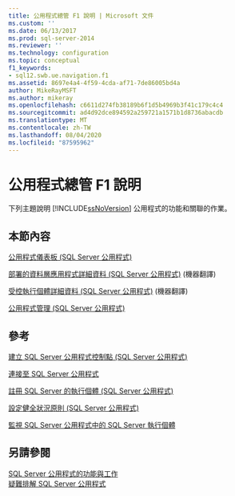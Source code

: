 ```yaml
---
title: 公用程式總管 F1 說明 | Microsoft 文件
ms.custom: ''
ms.date: 06/13/2017
ms.prod: sql-server-2014
ms.reviewer: ''
ms.technology: configuration
ms.topic: conceptual
f1_keywords:
- sql12.swb.ue.navigation.f1
ms.assetid: 8697e4a4-4f59-4cda-af71-7de86005bd4a
author: MikeRayMSFT
ms.author: mikeray
ms.openlocfilehash: c6611d274fb38189b6f1d5b4969b3f41c179c4c4
ms.sourcegitcommit: ad4d92dce894592a259721a1571b1d8736abacdb
ms.translationtype: MT
ms.contentlocale: zh-TW
ms.lasthandoff: 08/04/2020
ms.locfileid: "87595962"
---
```

# <a name="utility-explorer-f1-help"></a>公用程式總管 F1 說明
  下列主題說明 [!INCLUDE[ssNoVersion](../../includes/ssnoversion-md.md)] 公用程式的功能和關聯的作業。  
  
## <a name="in-this-section"></a>本節內容  
 [公用程式儀表板 &#40;SQL Server 公用程式&#41;](../../database-engine/utility-dashboard-sql-server-utility.md)  
  
 [部署的資料層應用程式詳細資料 &#40;SQL Server 公用程式&#41;](../../database-engine/deployed-data-tier-application-details-sql-server-utility.md) (機器翻譯)  
  
 [受控執行個體詳細資料 &#40;SQL Server 公用程式&#41;](../../database-engine/managed-instance-details-sql-server-utility.md) (機器翻譯)  
  
 [公用程式管理 &#40;SQL Server 公用程式&#41;](../../database-engine/utility-administration-sql-server-utility.md)  
  
## <a name="reference"></a>參考  
 [建立 SQL Server 公用程式控制點 &#40;SQL Server 公用程式&#41;](create-a-sql-server-utility-control-point-sql-server-utility.md)  
  
 [連接至 SQL Server 公用程式](connect-to-a-sql-server-utility.md)  
  
 [註冊 SQL Server 的執行個體 &#40;SQL Server 公用程式&#41;](enroll-an-instance-of-sql-server-sql-server-utility.md)  
  
 [設定健全狀況原則 &#40;SQL Server 公用程式&#41;](configure-health-policies-sql-server-utility.md)  
  
 [監視 SQL Server 公用程式中的 SQL Server 執行個體](monitor-instances-of-sql-server-in-the-sql-server-utility.md)  
  
## <a name="see-also"></a>另請參閱  
 [SQL Server 公用程式的功能與工作](sql-server-utility-features-and-tasks.md)   
 [疑難排解 SQL Server 公用程式](../../database-engine/troubleshoot-the-sql-server-utility.md)  
  
  
